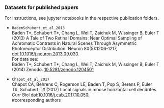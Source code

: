 ### Datasets for published papers

For instructions, see jupyter notebooks in the respective publication folders.

* `BadenSchubert_et_al_2013`  
   Baden T*, Schubert T*, Chang L, Wei T, Zaichuk M, Wissinger B, Euler T (2013) A Tale of Two Retinal Domains: 
   Near Optimal Sampling of Achromatic Contrasts in Natural Scenes Through Asymmetric Photoreceptor Distribution. 
   Neuron 80(5):1206-1217, [doi:10.1016/j.neuron.2013.09.030](http://www.cell.com/neuron/fulltext/S0896-6273(13)00861-1).  
   For data see:  
   Baden T*, Schubert T*, Chang L, Wei T, Zaichuk M, Wissinger B, Euler T (2014) Zenodo. [10.5281/zenodo.1204501](http://doi.org/10.5281/zenodo.1204501)
   
* `Chapot_et_al_2017`  
  Chapot CA, Behrens C, Rogerson LE, Baden T, Pop S, Berens P, Euler T#, Schubert T# (2017) Local signals in mouse horizontal
  cell dendrites. Curr Biol [doi:10.1016/j.cub.2017.10.050]( https://doi.org/10.1016/j.cub.2017.10.050).  
  #corresponding authors
  
